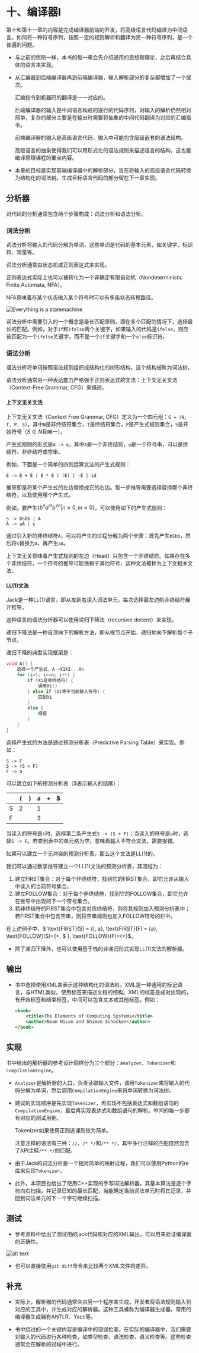 # 十、编译器I

第十和第十一章的内容是完成编译器前端的开发，将高级语言代码编译为中间语言。如何将一种符号序列，按照一定的规则解析和翻译为另一种符号序列，是一个普遍的问题。

- 与之前的惯例一样，本书的每一章会先介绍通用的思想和理论，之后再结合具体的语言来实现。

- 从汇编器到后端编译器再到前端编译器，输入解析部分的复杂都增加了一个层次。

    汇编指令到机器码的翻译是一一对应的。

    后端编译器的输入是中间语言构成的逐行的代码序列，对输入的解析仍然相对简单，复杂的部分主要是在输出时需要将抽象的中间代码翻译为对应的汇编指令。

    前端编译器的输入是高级语言代码，输入中可能包含层级嵌套的语法结构。

    高级语言的抽象使得我们可以用形式化的语法规则来描述语言的结构，这也是编译原理课程的重点内容。

- 本章的目标是实现前端编译器中的解析部分，旨在将输入的高级语言代码转换为结构化的词法树。生成目标语言代码的部分留在下一章实现。

## 分析器

对代码的分析通常包含两个步骤构成：词法分析和语法分析。

### 词法分析

词法分析将输入的代码分解为单词，这些单词是代码的基本元素，如关键字、标识符、常量等。

词法分析通常由状态机或正则表达式来实现。

正则表达式实际上也可以被转化为一个非确定有限自动机（Nondeterministic Finite Automata, NFA）。

NFA意味着在某个状态输入某个符号时可以有多条状态转移路径。

![Everything is a statemachine](../images/Ch1001_regular.png)

词法分析中需要引入的一个概念是最长匹配原则，即在多个匹配的情况下，选择最长的匹配。例如，对于`if`和`ifelse`两个关键字，如果输入的代码是`ifelse`，则应该匹配为一个`ifelse`关键字，而不是一个`if`关键字和一个`else`标识符。

### 语法分析

语法分析将单词按照语法规则组织成结构化的树形结构，这个结构被称为词法树。

语法分析通常由一种表达能力严格强于正则表达式的文法：上下文无关文法（Context-Free Grammar, CFG）来描述。

#### 上下文无关文法

上下文无关文法（Context Free Grammar, CFG）定义为一个四元组：`G = (N, T, P, S)`，其中`N`是非终结符集合，`T`是终结符集合，`P`是产生式规则集合，`S`是开始符号（$S\in N$且唯一）。

产生式规则的形式是`A -> α`，其中`A`是一个非终结符，`α`是一个符号串，可以是终结符、非终结符或空串。

例如，下面是一个简单的四则运算文法的产生式规则：

```text
E -> E + E | E * E | (E) | -E | id
```

推导即是将某个产生式的左边替换成它的右边。每一步推导需要选择替换哪个非终结符，以及使用哪个产生式。

例如，要产生$\{b^na^mb^{2n}|n\geq 0, m\geq 0\}$，可以使用如下的产生式规则：

```text
S -> bSbb | A
A -> aA | ε
```

通过引入新的非终结符`A`，可以将产生的过程分解为两个步骤：首先产生`bSbb`，然后将`S`替换为`A`，再产生`aA`。

上下文无关意味着产生式规则的左边（Head）只包含一个非终结符。如果存在多个非终结符，一个符号的推导可能依赖于其他符号，这种文法被称为上下文相关文法。

#### LL(1)文法

Jack是一种LL(1)语言，即从左到右读入词法单元，每次选择最左边的非终结符展开推导。

这种语言的语法分析器可以使用递归下降法（recursive decent）来实现。

递归下降法是一种自顶向下的解析方法，即从根节点开始，递归地向下解析每个子节点。

递归下降的典型实现框架是：

```c
void A() {
    选择一个产生式，A->X1X2...Xn
    for (i=1; i<=n; i++) {
        if (Xi是非终结符) {
            调用Xi()
        } else if (Xi等于当前输入符号) {
            匹配Xi
        }
        else {
            报错
        }
    }
}
```

选择产生式的方法是通过预测分析表（Predictive Parsing Table）来实现。例如：

```text
S -> F
S -> (S + F)
F -> a
```

可以建立如下的预测分析表（$表示输入的结尾）：

|     |  (  |  )  |  a  |  +  |  $  |
| --- | --- | --- | --- | --- | --- |
|  S  |  2  |     |  1  |     |     |
|  F  |     |     |  3  |     |     |

当读入的符号是`(`时，选择第二条产生式`S -> (S + F)`；当读入的符号是`a`时，选择`S -> F`。若查到表中的单元格为空，意味着输入不符合文法，需要报错。

如果可以建立一个无冲突的预测分析表，那么这个文法是LL(1)的。

我们可以通过数学推导建立一个LL(1)文法的预测分析表，其流程为：

1. 建立FIRST集合：对于每个非终结符，找到它的FIRST集合，即它允许从输入中读入的当前符号集合。
2. 建立FOLLOW集合：对于每个非终结符，找到它的FOLLOW集合，即它允许在推导中出现的下一个符号集合。
3. 若非终结符的FIRST集合中包含对应终结符，则将其规则加入预测分析表中；若FIRST集合中包含空串，则将空串规则也加入FOLLOW符号的栏中。

在上述例子中，$ \text{FIRST}(S) = \{(, a\}, \text{FIRST}(F) = \{a\}, \text{FOLLOW}(S)=\{+, \$ \}, \text{FOLLOW}(F)=\{+\}$。

- 除了递归下降外，也可以使用基于栈的非递归形式实现LL(1)文法的解析器。

## 输出

- 书中选择使用XML来表示这种结构化的词法树。XML是一种通用的标记语言，与HTML类似，使用标签来描述文档的结构。XML的标签是成对出现的，有开始标签和结束标签，中间可以包含文本或其他标签。例如：

    ```xml
    <book>
        <title>The Elements of Computing Systems</title>
        <author>Noam Nisan and Shimon Schocken</author>
    </book>
    ```

## 实现

书中给出的解析器的参考设计同样分为三个部分：`Analyzer`、`Tokenizer`和`CompilationEngine`。

- `Analyzer`是解析器的入口，负责读取输入文件，调用`Tokenizer`来将输入的代码分解为单词，然后调用`CompilationEngine`来将单词转换为词法树。

- 建议的实现顺序是先实现`Tokenizer`，再实现不包括表达式和数组语句的`CompilationEngine`，最后再实现表达式和数组语句的解析。中间的每一步都有对应的测试用例。

    Tokenizer如果使用正则逃课则较为简单。

    注意注释的语法有三种：`//`、`/* */`和`/** */`，其中多行注释的匹配自然包含了API注释`/** */`的匹配。

- 由于Jack的词法分析是一个相对简单的映射过程，我们可以使用Python的re库来实现`Tokenizer`。

- 此外，本项目也给出了使用C++实现的手写词法解析器。其基本算法是逐个字符向右扫描，并记录已知的最长匹配，当能确定当前词法单元时将其记录，并回到词法单元的下一个字符继续扫描。

## 测试

- 参考资料中给出了测试用的jack代码和对应的XML输出，可以用来验证编译器的正确性。

![alt text](../images/Ch1002_textComp.png)

- 也可以直接使用`git diff`命令来比较两个XML文件的差异。

## 补充

- 实际上，解析器的代码通常会由另一个程序来生成。开发者将语法规则输入到对应的工具中，并生成对应的解析器。这种工具被称为编译器生成器。常用的编译器生成器有ANTLR、Yacc等。

- 书中绕过的一个关键内容是编译中的错误检查。在实际的编译器中，我们需要对输入的代码进行各种检查，如类型检查、语法检查、语义检查等。这些检查通常会在解析的过程中进行。